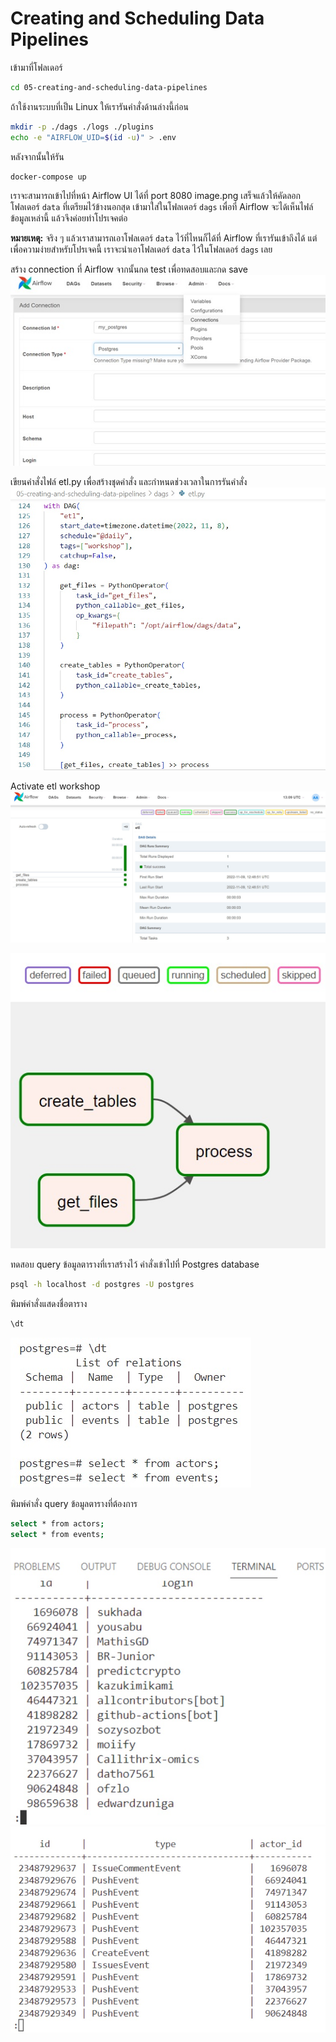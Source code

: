 
# Creating and Scheduling Data Pipelines

เข้ามาที่โฟลเดอร์ 
``` sh
cd 05-creating-and-scheduling-data-pipelines
```

ถ้าใช้งานระบบที่เป็น Linux ให้เรารันคำสั่งด้านล่างนี้ก่อน

```sh
mkdir -p ./dags ./logs ./plugins
echo -e "AIRFLOW_UID=$(id -u)" > .env
```

หลังจากนั้นให้รัน

```sh
docker-compose up
```

เราจะสามารถเข้าไปที่หน้า Airflow UI ได้ที่ port 8080
image.png
เสร็จแล้วให้คัดลอกโฟลเดอร์ `data` ที่เตรียมไว้ข้างนอกสุด เข้ามาใส่ในโฟลเดอร์ `dags` เพื่อที่ Airflow จะได้เห็นไฟล์ข้อมูลเหล่านี้ แล้วจึงค่อยทำโปรเจคต่อ

**หมายเหตุ:** จริง ๆ แล้วเราสามารถเอาโฟลเดอร์ `data` ไว้ที่ไหนก็ได้ที่ Airflow ที่เรารันเข้าถึงได้ แต่เพื่อความง่ายสำหรับโปรเจคนี้ เราจะนำเอาโฟลเดอร์ `data` ไว้ในโฟลเดอร์ `dags` เลย

สร้าง connection ที่ Airflow จากนั้นกด test เพื่อทดสอบและกด save
![airflow](airflow.jpg)

เขียนคำสั่งไฟล์ etl.py เพื่อสร้างชุดคำสั่ง และกำหนดช่วงเวลาในการรันคำสั่ง
![etl5](etl5.jpg)

Activate etl workshop
![dags](dags.jpg)

![graph](graph.jpg)

ทดสอบ query ข้อมูลตารางที่เราสร้างไว้ คำสั่งเข้าไปที่ Postgres database

```sh
psql -h localhost -d postgres -U postgres
```
พิมพ์คำสั่งแสดงชื่อตาราง
```sh
\dt
```
![showtb](showtb.jpg)

พิมพ์คำสั่ง query ข้อมูลตารางที่ต้องการ
```sh
select * from actors;
select * from events;
```
![actors](actors.jpg)
![events](events.jpg)